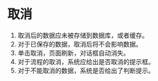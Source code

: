 # 取消
1. 取消后的数据应未被存储到数据库，或者缓存。
2. 对于已保存的数据，取消后将不会影响数据。
3. 单击取消，页面刷新，对话框自动消失。
4. 对于流程的取消，系统应给出是否取消的提示框。
5. 对于不能取消的数据，系统是否给出了判断提示。